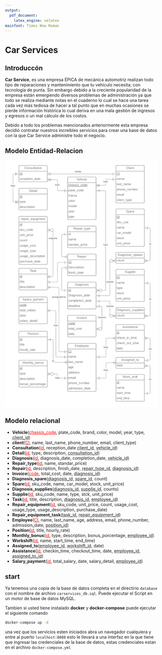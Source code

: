 ```yaml
---
output:
  pdf_document:
    latex_engine: xelatex
mainfont: Times New Roman
---
```


# Car Services

## **Introduccón**

**Car Service**, es una empresa ÉPICA de mecánica automotriz realizan todo tipo de reparaciones y mantenimiento que tu vehículo necesita; con tecnología de punta. Sin embargo debido a la creciente popularidad de la empresa están emergiendo diversos problemas de administración ya que todo se realiza mediante notas en el cuaderno lo cual se hace una tarea cada vez más tediosa de hacer a tal punto que en muchas ocasiones se pierde información histórica lo cual deriva en una mala gestión de ingresos y egresos o un mal cálculo de los costos.

Debido a todo los problemas mencionados anteriormente esta empresa decidió contratar nuestros increíbles servicios para crear una base de datos con la que Car Service administre todo el negocio.

## **Modelo Entidad-Relacion**

![modeloER](.github/images/carservice_db.png)

## **Modelo relacional**

- **Vehicle**(<u style="color: red">chassis_code</u>, plate_code, brand, color, model, year, type, <u style="text-decoration:underline dotted">client_id</u>)
- **client**(<u style="color: red">CI</u>, name, last_name, phone_number, email, client_type)
- **Consultation**(<u style="color: red">id</u>, reception_date <u style="text-decoration:underline dotted">client_id</u>, <u style="text-decoration:underline dotted">vehicle_id</u>)
- **Detail**(<u style="color: red">id</u>, type, description, <u style="text-decoration:underline dotted">consultation_id</u>)
- **Diagnosis**(<u style="color: red">id</u>, diagnosis_date, completion_date, <u style="text-decoration:underline dotted">vehicle_id</u>)
- **Repair_type**(<u style="color: red">id</u>, name, standar_price)
- **Repair**(<u style="color: red">id</u>, description, finish_date, <u style="text-decoration:underline dotted">repair_type_id</u>, <u style="text-decoration:underline dotted">diagnosis_id</u>)
- **Invoice**(<u style="color: red">code</u>, total_cost, date, <u style="text-decoration:underline dotted">diagnosis_id</u>)
- **Diagnosis_spare**(<u style="text-decoration:underline dotted">diagnosis_id</u>, <u style="text-decoration:underline dotted">spare_id</u>, count)
- **Spare**(<u style="color: red">id</u>, sku_code, name, car_model, stock, unit_price)
- **Diagnosis_supplies**(<u style="text-decoration:underline dotted">diagnosis_id</u>, <u style="text-decoration:underline dotted">supplie_id</u>, counts)
- **Supplie**(<u style="color: red">id</u>, sku_code, name, type, stck, unit_price)
- **Task**(<u style="color: red">id</u>, title, description, <u style="text-decoration:underline dotted">diagnosis_id</u>, <u style="text-decoration:underline dotted">employee_id</u>)
- **Repair_equipment**(<u style="color: red">id</u>, sku_code, unit_price, count, usage_cost, usage_type, usage_description, purchase_date)
- **Repair_equipment_task**(<u style="text-decoration:underline dotted">task_id</u>, <u style="text-decoration:underline dotted">repair_equipment_id</u>)
- **Employee**(<u style="color: red">CI</u>, name, last_name, age, address, email, phone_number, admission_date, <u style="text-decoration:underline dotted">position_id</u>)
- **Position**(<u style="color: red">id</u>, title, hourly_rate)
- **Monthly_bonus**(<u style="color: red">id</u>, type, description, bonus_porcentage, <u style="text-decoration:underline dotted">employee_id</u>)
- **Workshift**(<u style="color: red">id</u>, name, start_time, end_time)
- **Assigned_to**(<u style="text-decoration:underline dotted">employee_id</u>, <u style="text-decoration:underline dotted">workshift_id</u>, date)
- **Assistance**(<u style="color: red">id</u>, checkin_time, checkout_time, date, <u style="text-decoration:underline dotted">employee_id</u>, <u style="text-decoration:underline dotted">assigned_to_id</u>)
- **Salary_payment**(<u style="color: red">id</u>, total_salary, date, salary_detail, <u style="text-decoration:underline dotted">employee_id</u>)

## start

Ya tenemos una copia de la base de datos completa en el directirio `database` con el nombre de archivo `carservices_db.sql`.
Puede ejecutar el Script en un motor de base de datos MySQL.

Tambien si usted tiene instalado **docker** y **docker-compose** puede ejecutar el siguiente comando

```bash
docker-compose up -d
```

una vez que los servicios esten iniciados abra un navegador cualquiera y entre al puerto `localhost:8080` esto le llevará a una interfaz en la que tiene que ingresar las credenciales de la base de datos, estas credenciales estan en el archivo `docker-compose.yml`
